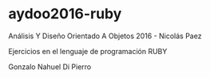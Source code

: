 # aydoo2016-ruby
Análisis Y Diseño Orientado A Objetos 2016 - Nicolás Paez

Ejercicios en el lenguaje de programación RUBY

Gonzalo Nahuel Di Pierro
